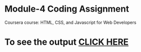 # Module-4 Coding Assignment

Coursera course: HTML, CSS, and Javascript for Web Developers

# To see the output [CLICK HERE](https://kshitij62.github.io/Coursera-HTML-CSS-and-JavaScript-for-Web-Developers/Assignments/module-4/index.html)

